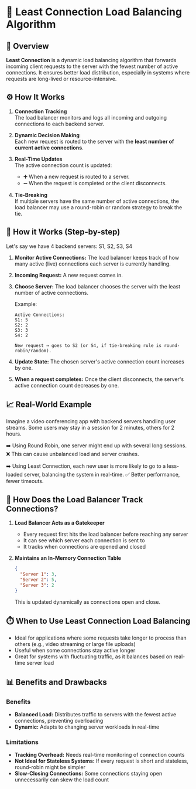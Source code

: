 # 🔄 Least Connection Load Balancing Algorithm

## 📘 Overview

**Least Connection** is a dynamic load balancing algorithm that forwards incoming client requests to the server with the fewest number of active connections. It ensures better load distribution, especially in systems where requests are long-lived or resource-intensive.

## ⚙️ How It Works

1. **Connection Tracking**  
   The load balancer monitors and logs all incoming and outgoing connections to each backend server.

2. **Dynamic Decision Making**  
   Each new request is routed to the server with the **least number of current active connections**.

3. **Real-Time Updates**  
   The active connection count is updated:
   - ➕ When a new request is routed to a server.
   - ➖ When the request is completed or the client disconnects.

4. **Tie-Breaking**  
   If multiple servers have the same number of active connections, the load balancer may use a round-robin or random strategy to break the tie.

## 🔧 How it Works (Step-by-step)

Let's say we have 4 backend servers: S1, S2, S3, S4

1. **Monitor Active Connections:**
   The load balancer keeps track of how many active (live) connections each server is currently handling.

2. **Incoming Request:**
   A new request comes in.

3. **Choose Server:**
   The load balancer chooses the server with the least number of active connections.
   
   Example:
   ```
   Active Connections:
   S1: 5
   S2: 2
   S3: 3
   S4: 2
   
   New request → goes to S2 (or S4, if tie-breaking rule is round-robin/random).
   ```

4. **Update State:**
   The chosen server's active connection count increases by one.

5. **When a request completes:**
   Once the client disconnects, the server's active connection count decreases by one.

## 📈 Real-World Example

Imagine a video conferencing app with backend servers handling user streams.
Some users may stay in a session for 2 minutes, others for 2 hours.

➡️ Using Round Robin, one server might end up with several long sessions.
❌ This can cause unbalanced load and server crashes.

➡️ Using Least Connection, each new user is more likely to go to a less-loaded server, balancing the system in real-time.
✅ Better performance, fewer timeouts.

## 🧠 How Does the Load Balancer Track Connections?

1. **Load Balancer Acts as a Gatekeeper**
   - Every request first hits the load balancer before reaching any server
   - It can see which server each connection is sent to
   - It tracks when connections are opened and closed

2. **Maintains an In-Memory Connection Table**
   ```json
   {
     "Server 1": 3,
     "Server 2": 5,
     "Server 3": 2
   }
   ```
   This is updated dynamically as connections open and close.

## ⏱️ When to Use Least Connection Load Balancing

- Ideal for applications where some requests take longer to process than others (e.g., video streaming or large file uploads)
- Useful when some connections stay active longer
- Great for systems with fluctuating traffic, as it balances based on real-time server load

## 📊 Benefits and Drawbacks

### Benefits
- **Balanced Load:** Distributes traffic to servers with the fewest active connections, preventing overloading
- **Dynamic:** Adapts to changing server workloads in real-time

### Limitations
- **Tracking Overhead:** Needs real-time monitoring of connection counts
- **Not Ideal for Stateless Systems:** If every request is short and stateless, round-robin might be simpler
- **Slow-Closing Connections:** Some connections staying open unnecessarily can skew the load count

